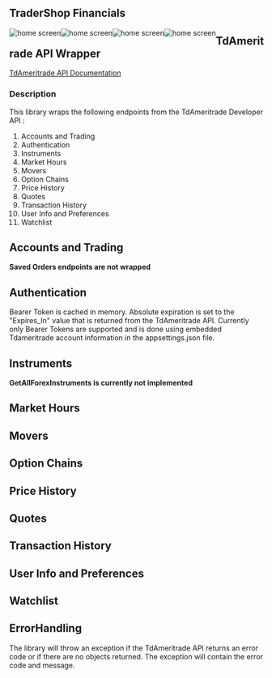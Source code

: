 ## TraderShop Financials

<img src="https://img.shields.io/github/issues/ucrengineer/TraderShop.Financials"
    alt = "home screen"
    style = "float: left"/>
<img src="https://img.shields.io/github/forks/ucrengineer/TraderShop.Financials"
    alt = "home screen"
    style = "float: left"/>
<img src="https://img.shields.io/github/stars/ucrengineer/TraderShop.Financials"
    alt = "home screen"
    style = "float: left"/>
<img src="https://img.shields.io/badge/license-GPL--3.0-green"
    alt = "home screen"
    style = "float: left"/>

## TdAmeritrade API Wrapper

[TdAmeritrade API Documentation](https://developer.tdameritrade.com/apis "TdAmeritrade's API Documentation")

### Description

This library wraps the following endpoints from the TdAmeritrade Developer API :
1. Accounts and Trading 
2. Authentication
3. Instruments
4. Market Hours
5. Movers
6. Option Chains
7. Price History
8. Quotes
9. Transaction History
10. User Info and Preferences
11. Watchlist

## Accounts and Trading
<b>Saved Orders endpoints are not wrapped</b>
## Authentication
Bearer Token is cached in memory. Absolute expiration is set to the "Expires_In" value that is returned from the TdAmeritrade API. Currently only Bearer Tokens are supported and is done using embedded Tdameritrade account information in the appsettings.json file.

## Instruments
<b>GetAllForexInstruments is currently not implemented</b>

## Market Hours

## Movers

## Option Chains

## Price History

## Quotes

## Transaction History

## User Info and Preferences

## Watchlist

## ErrorHandling
The library will throw an exception if the TdAmeritrade API returns an error code or if there are no objects returned.
The exception will contain the error code and message.
